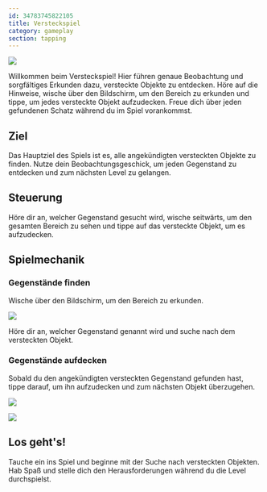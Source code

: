 ```yaml
---
id: 34783745822105
title: Versteckspiel
category: gameplay
section: tapping
---
```

![](https://help.studycat.com/hc/article_attachments/34930712507545)

Willkommen beim Versteckspiel! Hier führen genaue Beobachtung und sorgfältiges Erkunden dazu, versteckte Objekte zu entdecken. Höre auf die Hinweise, wische über den Bildschirm, um den Bereich zu erkunden und tippe, um jedes versteckte Objekt aufzudecken. Freue dich über jeden gefundenen Schatz während du im Spiel vorankommst.

## Ziel 

Das Hauptziel des Spiels ist es, alle angekündigten versteckten Objekte zu finden. Nutze dein Beobachtungsgeschick, um jeden Gegenstand zu entdecken und zum nächsten Level zu gelangen.

## Steuerung

Höre dir an, welcher Gegenstand gesucht wird, wische seitwärts, um den gesamten Bereich zu sehen und tippe auf das versteckte Objekt, um es aufzudecken.

## Spielmechanik

### Gegenstände finden

Wische über den Bildschirm, um den Bereich zu erkunden.

![](https://help.studycat.com/hc/article_attachments/34930712511513)

Höre dir an, welcher Gegenstand genannt wird und suche nach dem versteckten Objekt.

### Gegenstände aufdecken

Sobald du den angekündigten versteckten Gegenstand gefunden hast, tippe darauf, um ihn aufzudecken und zum nächsten Objekt überzugehen.

![](https://help.studycat.com/hc/article_attachments/34783745782809)

![](https://help.studycat.com/hc/article_attachments/34783721841177)

## Los geht's!

Tauche ein ins Spiel und beginne mit der Suche nach versteckten Objekten. Hab Spaß und stelle dich den Herausforderungen während du die Level durchspielst.

